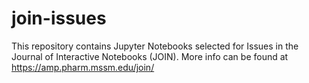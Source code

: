 # join-issues
This repository contains Jupyter Notebooks selected for Issues in the Journal of Interactive Notebooks (JOIN). More info can be found at https://amp.pharm.mssm.edu/join/
